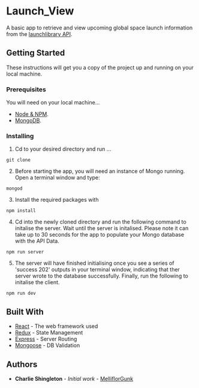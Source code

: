 # Launch_View

A basic app to retrieve and view upcoming global space launch information from the [launchlibrary API](https://launchlibrary.net/1.2/docs/api.html).

## Getting Started

These instructions will get you a copy of the project up and running on your local machine.

### Prerequisites

You will need on your local machine...

* [Node & NPM](https://www.npmjs.com/get-npm).
* [MongoDB](https://docs.mongodb.com/manual/installation/).

### Installing

1. Cd to your desired directory and run ...

```
git clone 
```

2. Before starting the app, you will need an instance of Mongo running. Open a terminal window and type:

```
mongod
```

3. Install the required packages with

```
npm install
```

4. Cd into the newly cloned directory and run the following command to initalise the server. Wait until the server is initalised. Please note it can take up to 30 seconds for the app to populate your Mongo database with the API Data. 

```
npm run server
```

5. The server will have finished initialising once you see a series of 'success 202' outputs in your terminal window, indicating that ther server wrote to the database successfully. Finally, run the following to initalise the client.

```
npm run dev
```

## Built With

* [React](https://facebook.github.io/react/) - The web framework used
* [Redux](https://github.com/reactjs/redux) - State Management
* [Express](https://expressjs.com/) - Server Routing
* [Mongoose](http://mongoosejs.com/) - DB Validation

## Authors

* **Charlie Shingleton** - *Initial work* - [MelliflorGunk](https://github.com/melliflorGunk)
